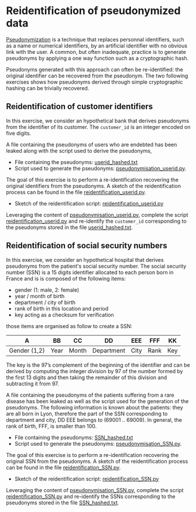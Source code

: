 # Reidentification of pseudonymized data

[Pseudonymization](https://en.wikipedia.org/wiki/Pseudonymization)  is a technique that replaces personnal identifiers, such as a name or numerical identifiers, by an artificial identifier with no obvious link with the user. A common, but often inadequate,  practice is to generate pseudonyms by applying a one way function such as a cryptographic hash. 


Pseudonyms generated with this approach can often be re-identified: the original identifier can be recovered from the pseudonym. The two following exercises shows how pseudonyms derived through simple cryptographic hashing can be trivially recovered. 
  

## Reidentification of customer identifiers

In this exercise, we consider an hypothetical bank that derives  pseudonyms from the identifier of its customer. The `customer_id` is an integer encoded on five digits.

A file containing the pseudonyms of users who are endebted  has been leaked along with the script used to derive the pseudonyms,

* File containing the pseudonyms: [userid_hashed.txt](userid_hashed.txt)
* Script used to generate the pseudonyms: [pseudonymisation_userid.py](pseudonymisation_userid.py). 

The goal of this exercise is to perform a re-identification recovering the original identifiers from the pseudonyms.  A sketch of the reidentification process can be found in the file [reidentification_userid.py](reidentification_userid.py).

* Sketch of the reidentification script: [reidentification_userid.py](reidentification_userid.py)

Leveraging the content of [pseudonymisation_userid.py](pseudonymisation_userid.py), complete the script [reidentification_userid.py](reidentification_userid.py) and  re-identify the `customer_id` corresponding to the pseudonyms stored in the file [userid_hashed.txt](userid_hashed.txt). 


## Reidentification of social security numbers

In this exercise, we consider an hypothetical hospital that derives pseudonyms from the patient's social security number. The social security number (SSN) is a 15 digits identifier allocated to each person born in France and is is composed of the following items:

* gender (1: male, 2: female) 
* year / month of birth
* department / city of birth
* rank of birth in this location and period
* key acting as a checksum for verification

those items are organised as follow to create a SSN:

| A  | BB   | CC  | DD  |  EEE  | FFF | KK |
|---|---|---|---|---|---|---|
| Gender (1,2) | Year    | Month | Department |  City  | Rank | Key |

The key is the 97’s complement of the beginning of the identifier and can be derived by  computing the integer division by 97 of the number formed by the first 13 digits and then taking the remainder of this division and subtracting it from 97.

A file containing the pseudonyms of the patients suffering from a rare disease has been leaked as well as the script used for the generation of the pseudonyms. The following information is known about the patients: they are all born in Lyon, therefore the part of the SSN corresponding to department and city, DD EEE belongs to (69001 .. 69009). In general, the rank of birth, FFF, is smaller than 100.


* File containing the pseudonyms: [SSN_hashed.txt](SSN_hashed.txt)
* Script used to generate the pseudonyms: [pseudonymisation_SSN.py](pseudonymisation_SSN.py). 

The goal of this exercise is to perform a re-identification recovering the original SSN from the pseudonyms.  A sketch of the reidentification process can be found in the file [reidentification_SSN.py](reidentification_SSN.py).

* Sketch of the reidentification script: [reidentification_SSN.py](reidentification_SSN.py)


Leveraging the content of [pseudonymisation_SSN.py](pseudonymisation_SSN.py), complete the script  [reidentification_SSN.py](reidentification_SSN.py) and  re-identify the SSNs corresponding to the pseudonyms stored in the file [SSN_hashed.txt](SSN_hashed.txt). 

